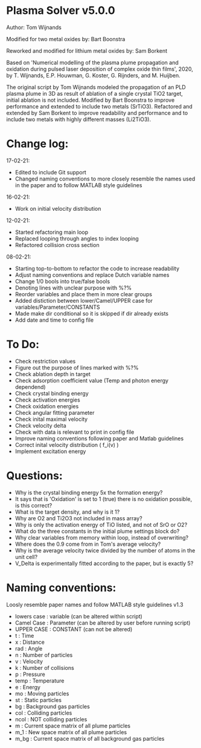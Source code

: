# Plasma Solver v5.0.0
Author: Tom Wijnands

Modified for two metal oxides by: Bart Boonstra

Reworked and modified for lithium metal oxides by: Sam Borkent

Based on 'Numerical modelling of the plasma plume propagation and oxidation
during pulsed laser deposition of complex oxide thin films', 2020, by
T. Wijnands, E.P. Houwman, G. Koster, G. Rijnders, and M. Huijben.

The original script by Tom Wijnands modeled the propagation of an PLD
plasma plume in 3D as result of ablation of a single crystal TiO2 target,
initial ablation is not included. Modified by Bart Boonstra to improve
performance and extended to include two metals (SrTiO3). Refactored and
extended by Sam Borkent to improve readability and performance and to
include two metals with highly different masses (Li2TiO3).

# Change log:

17-02-21:
  * Edited to include Git support
  * Changed naming conventions to more closely resemble the names used in
      the paper and to follow MATLAB style guidelines

16-02-21:
  * Work on initial velocity distribution

12-02-21:
  * Started refactoring main loop
  * Replaced looping through angles to index looping
  * Refactored collision cross section

08-02-21:
  * Starting top-to-bottom to refactor the code to increase readability
  * Adjust naming conventions and replace Dutch variable names
  * Change 1/0 bools into true/false bools
  * Denoting lines with unclear purpose with %?%
  * Reorder variables and place them in more clear groups
  * Added distiction between lower/Camel/UPPER case for
      variables/Parameter/CONSTANTS
  * Made make dir conditional so it is skipped if dir already exists
  * Add date and time to config file

# To Do:

  * Check restriction values
  * Figure out the purpose of lines marked with %?%
  * Check ablation depth in target
  * Check adsorption coefficient value (Temp and photon energy dependend)
  * Check crystal binding energy
  * Check activation energies
  * Check oxidation energies
  * Check angular fitting parameter
  * Check inital maximal velocity
  * Check velocity delta
  * Check with data is relevant to print in config file
  * Improve naming conventions following paper and Matlab guidelines
  * Correct inital velocity distribution ( f_i(v) )
  * Implement excitation energy

# Questions:

  * Why is the crystal binding energy 5x the formation energy?
  * It says that is 'Oxidation' is set to 1 (true) there is no oxidation
      possible, is this correct?
  * What is the target density, and why is it 1?
  * Why are O2 and Ti2O3 not included in mass array?
  * Why is only the activation energy of TiO listed, and not of SrO or
      O2?
  * What do the three constants in the initial plume settings block do?
  * Why clear variables from memory within loop, instead of overwriting?
  * Where does the 0.9 come from in Tom's average velocity?
  * Why is the average velocity twice divided by the number of atoms in
      the unit cell?
  * V_Delta is experimentally fitted according to the paper, but is
      exactly 5?

# Naming conventions:
Loosly resemble paper names and follow MATLAB style guidelines v1.3

  * lowers case : variable  (can be altered within script)
  * Camel Case  : Parameter (can be altered by user before running script)
  * UPPER CASE  : CONSTANT  (can not be altered)
  * t         : Time
  * x         : Distance
  * rad       : Angle
  * n         : Number of particles
  * v         : Velocity
  * k         : Number of collisions
  * p         : Pressure
  * temp      : Temperature
  * e         : Energy
  * mo        : Moving particles
  * st        : Static particles
  * bg        : Background gas particles
  * col       : Colliding particles
  * ncol      : NOT colliding particles 
  * m         : Current space matrix of all plume particles
  * m_1       : New space matrix of all plume particles
  * m_bg      : Current space matrix of all background gas particles
